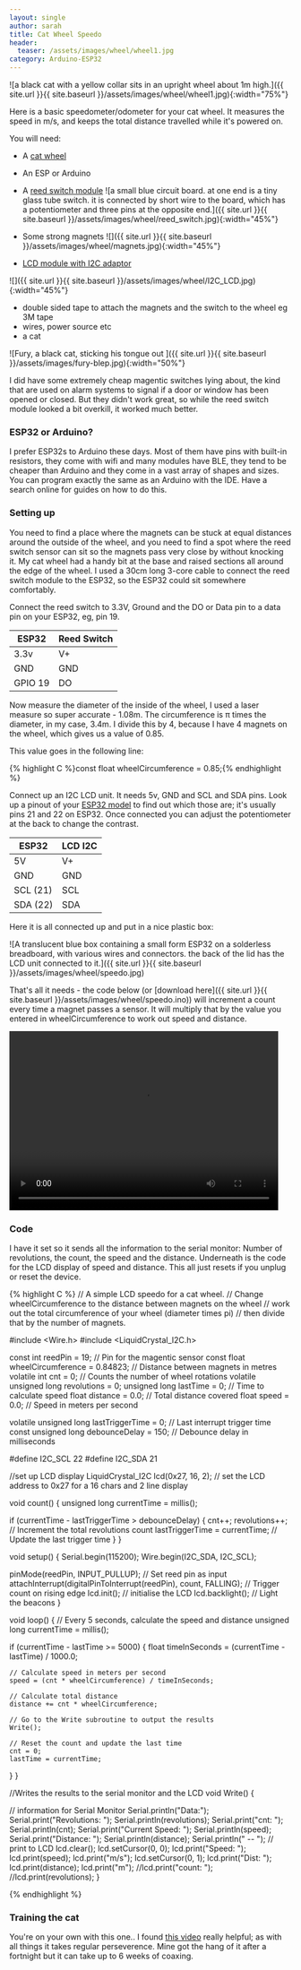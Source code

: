 ```yaml
---
layout: single
author: sarah
title: Cat Wheel Speedo
header:
  teaser: /assets/images/wheel/wheel1.jpg
category: Arduino-ESP32
---
```


![a black cat with a yellow collar sits in an upright wheel about 1m high.]({{ site.url }}{{ site.baseurl }}/assets/images/wheel/wheel1.jpg){:width="75%"}

Here is a basic speedometer/odometer for your cat wheel. It measures the speed in m/s, and keeps the total distance travelled while it's powered on.

You will need:
- A [cat wheel](https://onefastcat.com/products/cat-wheel)
- An ESP or Arduino
- A [reed switch module](https://components101.com/modules/reed-switch-sensor-module) ![a small blue circuit board. at one end is a tiny glass tube switch. it is connected by short wire to the board, which has a potentiometer and three pins at the opposite end.]({{ site.url }}{{ site.baseurl }}/assets/images/wheel/reed_switch.jpg){:width="45%"} 


- Some strong magnets ![]({{ site.url }}{{ site.baseurl }}/assets/images/wheel/magnets.jpg){:width="45%"}  
- [LCD module with I2C adaptor](https://randomnerdtutorials.com/esp32-esp8266-i2c-lcd-arduino-ide/)

![]({{ site.url }}{{ site.baseurl }}/assets/images/wheel/I2C_LCD.jpg){:width="45%"} 

- double sided tape to attach the magnets and the switch to the wheel eg 3M tape
- wires, power source etc
- a cat

![Fury, a black cat, sticking his tongue out ]({{ site.url }}{{ site.baseurl }}/assets/images/fury-blep.jpg){:width="50%"}


I did have some extremely cheap magentic switches lying about, the kind that are used on alarm systems to signal if a door or window has been opened or closed. But they didn't work great, so while the reed switch module looked a bit overkill, it worked much better. 

### ESP32 or Arduino?

I prefer ESP32s to Arduino these days. Most of them have pins with built-in resistors, they come with wifi and many modules have BLE, they tend to be cheaper than Arduino and they come in a vast array of shapes and sizes. You can program exactly the same as an Arduino with the IDE. Have a search online for guides on how to do this.

### Setting up

You need to find a place where the magnets can be stuck at equal distances around the outside of the wheel, and you need to find a spot where the reed switch sensor can sit so the magnets pass very close by without knocking it. My cat wheel had a handy bit at the base and raised sections all around the edge of the wheel. I used a 30cm long 3-core cable to connect the reed switch module to the ESP32, so the ESP32 could sit somewhere comfortably.

Connect the reed switch to 3.3V, Ground and the DO or Data pin to a data pin on your ESP32, eg, pin 19.

| ESP32   | Reed Switch |
|---------|-------------|
| 3.3v    | V+          |
| GND     | GND         |
| GPIO 19 | DO          |

Now measure the diameter of the inside of the wheel, I used a laser measure so super accurate - 1.08m. The circumference is π times the diameter, in my case, 3.4m. I divide this by 4, because I have 4 magnets on the wheel, which gives us a value of 0.85.

This value goes in the following line:

{% highlight C %}const float wheelCircumference = 0.85;{% endhighlight %}

Connect up an I2C LCD unit. It needs 5v, GND and SCL and SDA pins. Look up a pinout of your [ESP32 model](https://www.espboards.dev/esp32/) to find out which those are; it's usually pins 21 and 22 on ESP32. Once connected you can adjust the potentiometer at the back to change the contrast.

| ESP32    | LCD I2C |
|----------|---------|
| 5V       | V+      |
| GND      | GND     |
| SCL (21) | SCL     |
| SDA (22) | SDA     |

Here it is all connected up and put in a nice plastic box:

![A translucent blue box containing a small form ESP32 on a solderless breadboard, with various wires and connectors. the back of the lid has the LCD unit connected to it.]({{ site.url }}{{ site.baseurl }}/assets/images/wheel/speedo.jpg)



That's all it needs - the code below (or [download here]({{ site.url }}{{ site.baseurl }}/assets/images/wheel/speedo.ino)) will increment a count every time a magnet passes a sensor. It will multiply that by the value you entered in wheelCircumference to work out speed and distance.


<video width="480" height="320" controls="controls">
  <source src="/assets/images/wheel/wheel.mp4 " type="video/mp4" alt="Fury, a black cat, walks slowly on a large cat wheel">
</video> 



### Code

I have it set so it sends all the information to the serial monitor: Number of revolutions, the count, the speed and the distance. Underneath is the code for the LCD display of speed and distance. This all just resets if you unplug or reset the device.

{% highlight C %}
// A simple LCD speedo for a cat wheel. 
// Change wheelCircumference to the distance between magnets on the wheel
// work out the total circumference of your wheel (diameter times pi) 
// then divide that by the number of magnets.

#include <Wire.h>
#include <LiquidCrystal_I2C.h>

const int reedPin = 19;                 // Pin for the magentic sensor
const float wheelCircumference = 0.84823;  // Distance between magnets in metres 
volatile int cnt = 0;     // Counts the number of wheel rotations
volatile unsigned long revolutions = 0;
unsigned long lastTime = 0;  // Time to calculate speed
float distance = 0.0;        // Total distance covered
float speed = 0.0;           // Speed in meters per second

volatile unsigned long lastTriggerTime = 0;  // Last interrupt trigger time
const unsigned long debounceDelay = 150;     // Debounce delay in milliseconds

#define I2C_SCL 22
#define I2C_SDA 21

//set up LCD display
LiquidCrystal_I2C lcd(0x27, 16, 2);  // set the LCD address to 0x27 for a 16 chars and 2 line display

void count() {
  unsigned long currentTime = millis();
  
  if (currentTime - lastTriggerTime > debounceDelay) {
    cnt++;
    revolutions++;                  // Increment the total revolutions count
    lastTriggerTime = currentTime;  // Update the last trigger time
  }
}

void setup() {
  Serial.begin(115200);
  Wire.begin(I2C_SDA, I2C_SCL);

  pinMode(reedPin, INPUT_PULLUP);                                   // Set reed pin as input
  attachInterrupt(digitalPinToInterrupt(reedPin), count, FALLING);  // Trigger count on rising edge
  lcd.init();                                                       // initialise the LCD
  lcd.backlight();                                                  // Light the beacons
}


void loop() {
  // Every 5 seconds, calculate the speed and distance
  unsigned long currentTime = millis();

  if (currentTime - lastTime >= 5000) {
    float timeInSeconds = (currentTime - lastTime) / 1000.0;

    // Calculate speed in meters per second
    speed = (cnt * wheelCircumference) / timeInSeconds;

    // Calculate total distance
    distance += cnt * wheelCircumference;

    // Go to the Write subroutine to output the results
    Write();

    // Reset the count and update the last time
    cnt = 0;
    lastTime = currentTime;
  }
}


//Writes the results to the serial monitor and the LCD
void Write() {

  // information for Serial Monitor
  Serial.println("Data:");
  Serial.print("Revolutions: ");
  Serial.println(revolutions);
  Serial.print("cnt: ");
  Serial.println(cnt);
  Serial.print("Current Speed: ");
  Serial.println(speed);
  Serial.print("Distance: ");
  Serial.println(distance);
  Serial.println(" -- ");
  // print to LCD
  lcd.clear();
  lcd.setCursor(0, 0);
  lcd.print("Speed: ");
  lcd.print(speed);
  lcd.print("m/s");
  lcd.setCursor(0, 1);
  lcd.print("Dist: ");
  lcd.print(distance);
  lcd.print("m");
  //lcd.print("count: ");
  //lcd.print(revolutions);
}

 {% endhighlight %}
 
### Training the cat

You're on your own with this one.. I found [this video](https://youtu.be/V7uwE9Iw0ps?si=Q8kM09melfvizR3m) really helpful; as with all things it takes regular perseverence. Mine got the hang of it after a fortnight but it can take up to 6 weeks of coaxing.